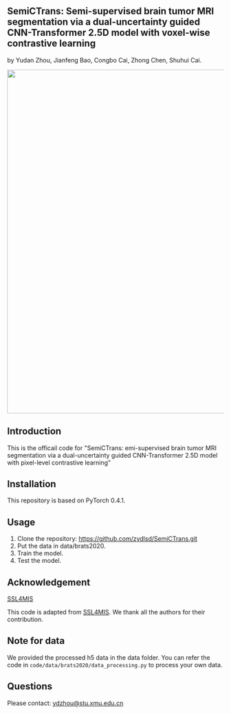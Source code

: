 ﻿## SemiCTrans: Semi-supervised brain tumor MRI segmentation via a dual-uncertainty guided CNN-Transformer 2.5D model with voxel-wise contrastive learning
by Yudan Zhou, Jianfeng Bao, Congbo Cai, Zhong Chen, Shuhui Cai.


<img src="https://github.com/zydlsd/SemiCTrans/assets/136596978/6c58d094-0a8d-4ad1-ad9e-a58a6a3dc877" width="800px"> 



## Introduction
This is the officail code for "SemiCTrans: emi-supervised brain tumor MRI segmentation via a dual-uncertainty guided CNN-Transformer 2.5D model with pixel-level contrastive learning"

## Installation

This repository is based on PyTorch 0.4.1.

## Usage

1. Clone the repository: https://github.com/zydlsd/SemiCTrans.git
2. Put the data in data/brats2020.
3. Train the model.
4. Test the model.

## Acknowledgement
[SSL4MIS](https://github.com/HiLab-git/SSL4MIS.git)

This code is adapted from [SSL4MIS]("https://github.com/HiLab-git/SSL4MIS"). We thank all the authors for their contribution.
## Note for data
We provided the processed h5 data in the data folder. You can refer the code in `code/data/brats2020/data_processing.py` to process your own data.
## Questions
Please contact: ydzhou@stu.xmu.edu.cn
